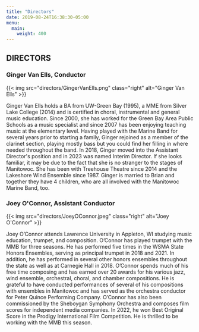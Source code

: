 ```yaml
---
title: "Directors"
date: 2019-08-24T16:38:30-05:00
menu: 
  main:
    weight: 400
---
```

## DIRECTORS

### Ginger Van Ells, Conductor

{{< img src="directors/GingerVanElls.png" class="right" alt="Ginger Van Ells" >}}

Ginger Van Ells holds a BA from UW-Green Bay (1995), a MME from Silver Lake College (2014) and is certified in choral, instrumental and general music education.  Since 2000, she has worked for the Green Bay Area Public Schools as a music specialist and since 2007 has been enjoying teaching music at the elementary level.  Having played with the Marine Band for several years prior to starting a family, Ginger rejoined as a member of the clarinet section, playing mostly bass but you could find her filling in where needed throughout the band.  In 2018, Ginger moved into the Assistant Director's position and in 2023 was named Interim Director.  If she looks familiar, it may be due to the fact that she is no stranger to the stages of Manitowoc.  She has been with Treehouse Theatre since 2014 and the Lakeshore Wind Ensemble since 1987.  Ginger is married to Brian and together they have 4 children, who are all involved with the Manitowoc Marine Band, too.

### Joey O'Connor, Assistant Conductor

{{< img src="directors/JoeyOConnor.jpeg" class="right" alt="Joey O'Connor" >}}

Joey O’Connor attends Lawrence University in Appleton, WI studying music education, trumpet, and composition. O’Connor has played trumpet with the MMB for three seasons. He has performed five times in the WSMA State Honors Ensembles, serving as principal trumpet in 2018 and 2021. In addition, he has performed in several other honors ensembles throughout the state as well as at Carnegie Hall in 2018. O’Connor spends much of his free time composing and has earned over 20 awards for his various jazz, wind ensemble, orchestral, choral, and chamber compositions. He is grateful to have conducted performances of several of his compositions with ensembles in Manitowoc and has served as the orchestra conductor for Peter Quince Performing Company. O’Connor has also been commissioned by the Sheboygan Symphony Orchestra and composes film scores for independent media companies. In 2022, he won Best Original Score in the Prodigy International Film Competition. He is thrilled to be working with the MMB this season.